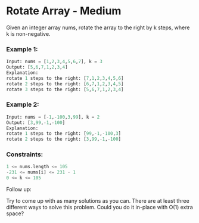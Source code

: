 # Rotate Array - Medium

Given an integer array nums, rotate the array to the right by k steps, where k is non-negative.

### Example 1:

```python
Input: nums = [1,2,3,4,5,6,7], k = 3
Output: [5,6,7,1,2,3,4]
Explanation:
rotate 1 steps to the right: [7,1,2,3,4,5,6]
rotate 2 steps to the right: [6,7,1,2,3,4,5]
rotate 3 steps to the right: [5,6,7,1,2,3,4]
```

### Example 2:

```python
Input: nums = [-1,-100,3,99], k = 2
Output: [3,99,-1,-100]
Explanation:
rotate 1 steps to the right: [99,-1,-100,3]
rotate 2 steps to the right: [3,99,-1,-100]
```

### Constraints:

```python
1 <= nums.length <= 105
-231 <= nums[i] <= 231 - 1
0 <= k <= 105
```

Follow up:

Try to come up with as many solutions as you can. There are at least three different ways to solve this problem.
Could you do it in-place with O(1) extra space?